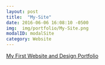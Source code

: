 ```yaml
---
layout: post
title:  "My-Site"
date: 2016-06-06 16:08:10 -0500
img:  img/portfolio/My-Site.png
modalID: modalSite
category: Website
---
```

[My First Website and Design Portfolio](http://oecampbell.github.io/My-Site/)
